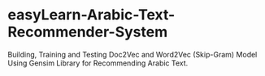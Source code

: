 # easyLearn-Arabic-Text-Recommender-System
Building, Training and Testing Doc2Vec and Word2Vec (Skip-Gram) Model Using Gensim Library for Recommending Arabic Text.
